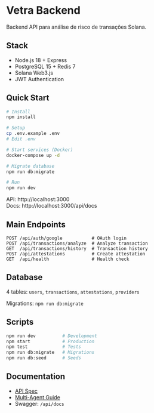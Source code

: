 # Vetra Backend

Backend API para análise de risco de transações Solana.

## Stack

- Node.js 18 + Express
- PostgreSQL 15 + Redis 7
- Solana Web3.js
- JWT Authentication

## Quick Start

```bash
# Install
npm install

# Setup
cp .env.example .env
# Edit .env

# Start services (Docker)
docker-compose up -d

# Migrate database
npm run db:migrate

# Run
npm run dev
```

API: http://localhost:3000  
Docs: http://localhost:3000/api/docs

## Main Endpoints

```
POST /api/auth/google           # OAuth login
POST /api/transactions/analyze  # Analyze transaction
GET  /api/transactions/history  # Transaction history
POST /api/attestations          # Create attestation
GET  /api/health                # Health check
```

## Database

4 tables: `users`, `transactions`, `attestations`, `providers`

Migrations: `npm run db:migrate`

## Scripts

```bash
npm run dev          # Development
npm start            # Production
npm test             # Tests
npm run db:migrate   # Migrations
npm run db:seed      # Seeds
```

## Documentation

- [API Spec](docs/MULTI_AGENT_API_SPEC.md)
- [Multi-Agent Guide](docs/MULTI_AGENT_IMPLEMENTATION_GUIDE.md)
- Swagger: `/api/docs`